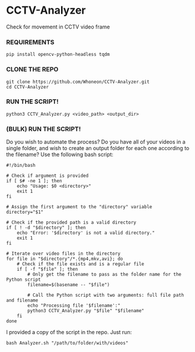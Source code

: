# CCTV-Analyzer
Check for movement in CCTV video frame


### REQUIREMENTS
```
pip install opencv-python-headless tqdm
```
### CLONE THE REPO
```
git clone https://github.com/Whoneon/CCTV-Analyzer.git
cd CCTV-Analyzer
```

### RUN THE SCRIPT!
```
python3 CCTV_Analyzer.py <video_path> <output_dir>
```

### (BULK) RUN THE SCRIPT!
Do you wish to automate the process? Do you have all of your videos in a single folder, and wish to create an output folder for each one according to the filename? Use the following bash script:
```
#!/bin/bash

# Check if argument is provided
if [ $# -ne 1 ]; then
    echo "Usage: $0 <directory>"
    exit 1
fi

# Assign the first argument to the "directory" variable
directory="$1"

# Check if the provided path is a valid directory
if [ ! -d "$directory" ]; then
    echo "Error: '$directory' is not a valid directory."
    exit 1
fi

# Iterate over video files in the directory
for file in "$directory"/*.{mp4,mkv,avi}; do
    # Check if the file exists and is a regular file
    if [ -f "$file" ]; then
        # Only get the filename to pass as the folder name for the Python script
        filename=$(basename -- "$file")
        
        # Call the Python script with two arguments: full file path and filename
        echo "Processing file '$filename':"
        python3 CCTV_Analyzer.py "$file" "$filename"
    fi
done
```
I provided a copy of the script in the repo. Just run:
```
bash Analyzer.sh "/path/to/folder/with/videos"
```
